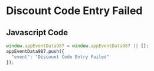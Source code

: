 # Discount Code Entry Failed

### 

## Javascript Code
```js
window.appEventData987 = window.appEventData987 || [];
appEventData987.push({
  "event": "Discount Code Entry Failed"
});
```




